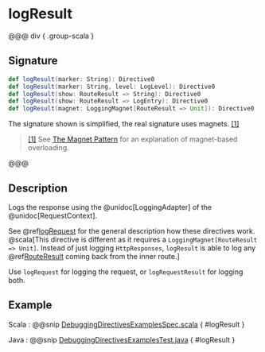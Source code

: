 # logResult

@@@ div { .group-scala }

## Signature

```scala
def logResult(marker: String): Directive0
def logResult(marker: String, level: LogLevel): Directive0
def logResult(show: RouteResult => String): Directive0
def logResult(show: RouteResult => LogEntry): Directive0
def logResult(magnet: LoggingMagnet[RouteResult => Unit]): Directive0
```

The signature shown is simplified, the real signature uses magnets. <a id="^1" href="#1">[1]</a>

> <a id="1" href="#^1">[1]</a> See [The Magnet Pattern](http://spray.io/blog/2012-12-13-the-magnet-pattern/) for an explanation of magnet-based overloading.

@@@

## Description

Logs the response using the @unidoc[LoggingAdapter] of the @unidoc[RequestContext].

See @ref[logRequest](logRequest.md) for the general description how these directives work. @scala[This directive is different
as it requires a `LoggingMagnet[RouteResult => Unit]`. Instead of just logging `HttpResponses`, `logResult` is able to
log any @ref[RouteResult](../../routes.md#routeresult) coming back from the inner route.]

Use `logRequest` for logging the request, or `logRequestResult` for logging both.

## Example

Scala
:  @@snip [DebuggingDirectivesExamplesSpec.scala]($test$/scala/docs/http/scaladsl/server/directives/DebuggingDirectivesExamplesSpec.scala) { #logResult }

Java
:  @@snip [DebuggingDirectivesExamplesTest.java]($test$/java/docs/http/javadsl/server/directives/DebuggingDirectivesExamplesTest.java) { #logResult }

